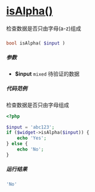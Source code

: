 [isAlpha()](http://twinh.github.com/widget/api/isAlpha)
=======================================================

检查数据是否只由字母(a-z)组成

### 
```php
bool isAlpha( $input )
```

##### 参数
* **$input** `mixed` 待验证的数据

##### 代码范例
检查数据是否只由字母组成
```php
<?php

$input = 'abc123';
if ($widget->isAlpha($input)) {
    echo 'Yes';
} else {
    echo 'No';
}
```
##### 运行结果
```php
'No'
```
